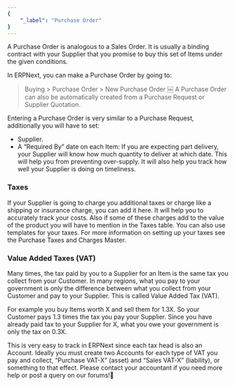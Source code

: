 ```yaml
---
{
	"_label": "Purchase Order"
}
---
```

A Purchase Order is analogous to a Sales Order. It is usually a binding contract with your Supplier that you promise to buy this set of Items under the given conditions.

In ERPNext, you can make a Purchase Order by going to:

> Buying > Purchase Order > New Purchase Order
￼
A Purchase Order can also be automatically created from a Purchase Request or  Supplier Quotation.

Entering a Purchase Order is very similar to a Purchase Request, additionally you will have to set:

- Supplier. 
- A “Required By” date on each Item: If you are expecting part delivery, your Supplier will know how much quantity to deliver at which date. This will help you from preventing over-supply. It will also help you track how well your Supplier is doing on timeliness.

### Taxes

If your Supplier is going to charge you additional taxes or charge like a shipping or insurance charge, you can add it here. It will help you to accurately track your costs. Also if some of these charges add to the value of the product you will have to mention in the Taxes table. You can also use templates for your taxes. For more information on setting up your taxes see the Purchase Taxes and Charges Master.


### Value Added Taxes (VAT)

Many times, the tax paid by you to a Supplier for an Item is the same tax you collect from your Customer. In many regions, what you pay to your government is only the difference between what you collect from your Customer and pay to your Supplier. This is called Value Added Tax (VAT). 

For example you buy Items worth X and sell them for 1.3X. So your Customer pays 1.3 times the tax you pay your Supplier. Since you have already paid tax to your Supplier for X, what you owe your government is only the tax on 0.3X.

This is very easy to track in ERPNext since each tax head is also an Account. Ideally you must create two Accounts for each type of VAT you pay and collect, “Purchase VAT-X” (asset) and “Sales VAT-X” (liability), or something to that effect. Please contact your accountant if you need more help or post a query on our forums!